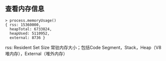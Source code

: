 ## 查看内存信息

```
> process.memoryUsage()
{ rss: 15360000,
  heapTotal: 6733824,
  heapUsed: 5110952,
  external: 8736 }
```

rss: Resident Set Size 常驻内存大小；包括Code Segment，Stack，Heap（V8堆内存），External（堆外内存）

